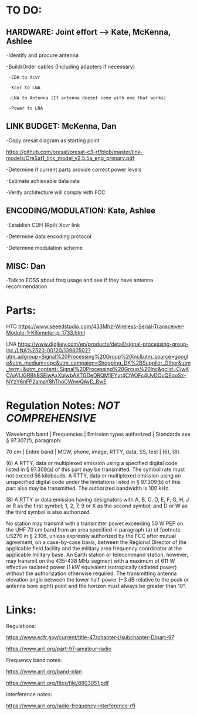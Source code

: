 # TO DO:

## HARDWARE: Joint effort --> Kate, McKenna, Ashlee

  -Identify and procure antenna
  
  -Build/Order cables (Including adapters if necessary)
  
     -CDH to Xcvr
     
     -Xcvr to LNA
     
     -LNA to Antenna (If antenna doesnt come with one that works)
     
     -Power to LNA
    
    
    
## LINK BUDGET: McKenna, Dan
  
  -Copy oresat diagram as starting point
  
  https://github.com/oresat/oresat-c3-rf/blob/master/link-models/OreSat1_link_model_v2.5.5a_eng_primary.pdf
  
  -Determine if current parts provide correct power levels
  
  -Estimate achievable data rate
  
  -Verify architecture will comply with FCC
 
 
 
## ENCODING/MODULATION: Kate, Ashlee 
  
  -Establish CDH (Rpi)/ Xcvr link
  
  -Determine data encoding protocol
  
  -Determine modulation scheme
  
  
## MISC: Dan

  -Talk to EOSS about freq usage and see if they have antenna recommendation


# Parts:
HTC
https://www.seeedstudio.com/433Mhz-Wireless-Serial-Transceiver-Module-1-Kilometer-p-1733.html

LNA
https://www.digikey.com/en/products/detail/signal-processing-group-inc./LNA%2520-00120/13980502?utm_adgroup=Signal%20Processing%20Group%20Inc&utm_source=google&utm_medium=cpc&utm_campaign=Shopping_DK%2BSupplier_Other&utm_term=&utm_content=Signal%20Processing%20Group%20Inc&gclid=CjwKCAiA1JGRBhBSEiwAxXblwbAXTGDeDRQM1EYvt4CfAOFc4UvDOuQEqoSz-NYzY6nFP2amaY8hThoCWnwQAvD_BwE

# Regulation Notes: ***NOT COMPREHENSIVE***

Wavelength band | Frequencies | Emission types authorized | Standards see § 97.307(f), paragraph:

70 cm | Entire band | MCW, phone, image, RTTY, data, SS, test | (6), (8). 

(6) A RTTY, data or multiplexed emission using a specified digital code listed in § 97.309(a) of this part may be transmitted. The symbol rate must not exceed 56 kilobauds. A RTTY, data or multiplexed emission using an unspecified digital code under the limitations listed in § 97.309(b) of this part also may be transmitted. The authorized bandwidth is 100 kHz. 

(8) A RTTY or data emission having designators with A, B, C, D, E, F, G, H, J or R as the first symbol; 1, 2, 7, 9 or X as the second symbol; and D or W as the third symbol is also authorized.

No station may transmit with a transmitter power exceeding 50 W PEP on the UHF 70 cm band from an area specified in paragraph (a) of footnote US270 in § 2.106, unless expressly authorized by the FCC after mutual agreement, on a case-by-case basis, between the Regional Director of the applicable field facility and the military area frequency coordinator at the applicable military base. An Earth station or telecommand station, however, may transmit on the 435-438 MHz segment with a maximum of 611 W effective radiated power (1 kW equivalent isotropically radiated power) without the authorization otherwise required. The transmitting antenna elevation angle between the lower half-power (−3 dB relative to the peak or antenna bore sight) point and the horizon must always be greater than 10°.



# Links:

Regulations:

https://www.ecfr.gov/current/title-47/chapter-I/subchapter-D/part-97

https://www.arrl.org/part-97-amateur-radio

Frequency band notes:

https://www.arrl.org/band-plan

https://www.arrl.org/files/file/8803051.pdf

Interference notes:

https://www.arrl.org/radio-frequency-interference-rfi
